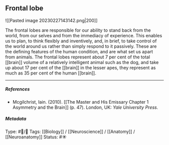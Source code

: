 ## Frontal lobe # 

![[Pasted image 20230227143142.png|200]]

The frontal lobes are responsible for our ability to stand back from the world, from our selves and from the immediacy of experience. This enables us to plan, to think flexibly and inventively, and, in brief, to take control of the world around us rather than simply respond to it passively. These are the defining features of the human condition, and are what set us apart from animals. The frontal lobes represent about 7 per cent of the total [[brain]] volume of a relatively intelligent animal such as the dog, and take up about 17 per cent of the [[brain]] in the lesser apes, they represent as much as 35 per cent of the human [[brain]]. 

___

##### References

- Mcgilchrist, Iain. (2010). [[The Master and His Emissary Chapter 1 Asymmetry and the Brain]] (p. 47). London, UK: _Yale University Press._

##### Metadata

Type: #🔵/🔵 
Tags: [[Biology]] / [[Neuroscience]] / [[Anatomy]] / [[Neuroanatomy]] 
Status: #☀️ 